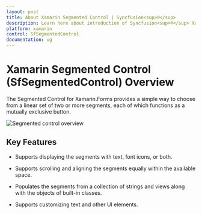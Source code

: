 ```yaml
---
layout: post
title: About Xamarin Segmented Control | Syncfusion<sup>®</sup>
description: Learn here about introduction of Syncfusion<sup>®</sup> Xamarin Segmented Control (SfSegmentedControl) its elements and more.
platform: xamarin
control: SfSegmentedControl
documentation: ug
---
```


# Xamarin Segmented Control (SfSegmentedControl) Overview

The Segmented Control for Xamarin.Forms provides a simple way to choose from a linear set of two or more segments, each of which functions as a mutually exclusive button.

![Segmented control overview](images/overview/Xamarin_Forms_Overview.png)

## Key Features

* Supports displaying the segments with text, font icons, or both.

* Supports scrolling and aligning the segments equally within the available space.

* Populates the segments from a collection of strings and views along with the objects of built-in classes.

* Supports customizing text and other UI elements.